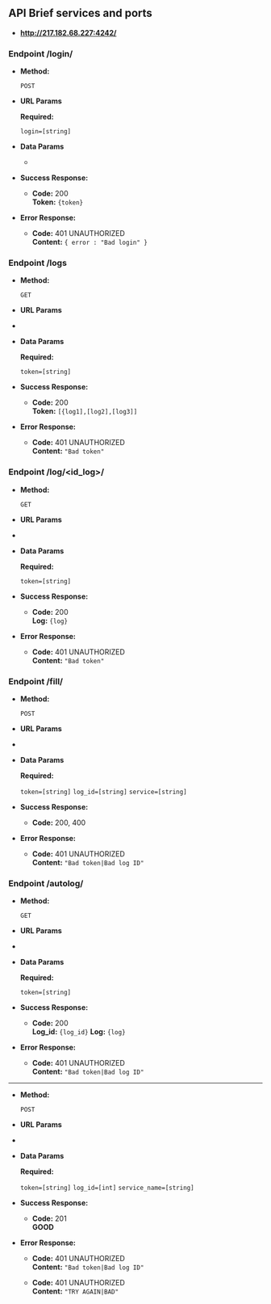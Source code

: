 **API Brief services and ports**
----

* **http://217.182.68.227:4242/**


### Endpoint /login/

* **Method:**
 

  `POST`
  
*  **URL Params**

   **Required:**
 
   `login=[string]`

* **Data Params**

  * 

* **Success Response:**

  * **Code:** 200 <br />
    **Token:** `{token}`
 
* **Error Response:**

  * **Code:** 401 UNAUTHORIZED <br />
    **Content:** `{ error : "Bad login" }`

### Endpoint /logs

* **Method:**
 

  `GET`
  
*  **URL Params**

  * 
   

* **Data Params**

  **Required:**
 
   `token=[string]`

* **Success Response:**

  * **Code:** 200 <br />
    **Token:** `[{log1],[log2],[log3]]`
 
* **Error Response:**

  * **Code:** 401 UNAUTHORIZED <br />
    **Content:** `"Bad token"`

### Endpoint /log/<id_log>/

* **Method:**
 

  `GET`
  
*  **URL Params**

  * 
   

* **Data Params**

  **Required:**
 
   `token=[string]`

* **Success Response:**

  * **Code:** 200 <br />
    **Log:** `{log}`
 
* **Error Response:**

  * **Code:** 401 UNAUTHORIZED <br />
    **Content:** `"Bad token"`

### Endpoint /fill/

* **Method:**
 

  `POST`
  
*  **URL Params**

  * 
   

* **Data Params**

  **Required:**
 
   `token=[string]`
   `log_id=[string]`
   `service=[string]`

* **Success Response:**

  * **Code:** 200, 400 <br />
 
* **Error Response:**

  * **Code:** 401 UNAUTHORIZED <br />
    **Content:** `"Bad token|Bad log ID"`

### Endpoint /autolog/

* **Method:**
 

  `GET`
  
*  **URL Params**

  * 
   

* **Data Params**

  **Required:**
 
   `token=[string]`

* **Success Response:**

  * **Code:** 200 <br />
    **Log_id:** `{log_id}`
    **Log:** `{log}`
 
* **Error Response:**

  * **Code:** 401 UNAUTHORIZED <br />
    **Content:** `"Bad token|Bad log ID"`

--------------------------
    
* **Method:**
 

  `POST`
  
*  **URL Params**

  * 
   

* **Data Params**

  **Required:**
 
   `token=[string]`
   `log_id=[int]`
   `service_name=[string]`

* **Success Response:**

  * **Code:** 201 <br />
    **GOOD**
 
* **Error Response:**

  * **Code:** 401 UNAUTHORIZED <br />
    **Content:** `"Bad token|Bad log ID"`
    
  * **Code:** 401 UNAUTHORIZED <br />
    **Content:** `"TRY AGAIN|BAD"`



